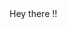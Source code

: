 <html>
  <body>
    <div class="text-align: center; display: flex; width: 100%; justify-content: center;">Hey there !!</div>
  </body>
</html>
